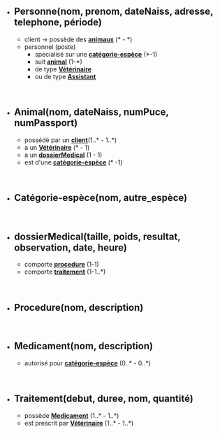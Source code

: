 + ## Personne(nom, prenom, dateNaiss, adresse, telephone, période)
    + client -> possède des **<ins>animaux</ins>** (* - *)
    + personnel (poste) 
        + specialisé sur une **<ins>catégorie-espèce</ins>** (*-1)
        + suit **<ins>animal</ins>** (1-*)
        + de type **<ins>Vétérinaire</ins>** <br> 
        + ou de type **<ins>Assistant</ins>**
<br> 

+ ## Animal(nom, dateNaiss, numPuce, numPassport)
    + possédé par un **<ins>client</ins>**(1..*  -  1..*) 
    + a un **<ins>Vétérinaire</ins>** (* -  1)
    + a un **<ins>dossierMedical</ins>** (1 - 1)
    + est d'une **<ins>catégorie-espèce</ins>** (* -1)
<br> 

+ ## Catégorie-espèce(nom, autre_espèce)
<br> 

+ ## dossierMedical(taille, poids, resultat, observation, date, heure)
    + comporte **<ins>procedure</ins>** (1-1)
    + comporte **<ins>traitement</ins>** (1-1..*)
<br> 

+ ## Procedure(nom, description)
<br> 

+ ## Medicament(nom, description)
    + autorisé pour **<ins>catégorie-espèce</ins>** (0..*  -  0..*)
<br>

+ ## Traitement(debut, duree, nom, quantité)
    + possède **<ins>Medicament</ins>** (1..* - 1..*)
    + est prescrit par **<ins>Vétérinaire</ins>** (1..* - 1..*)
<br> 





